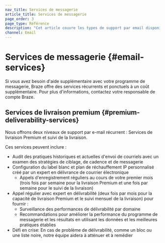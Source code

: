 ```yaml
---
nav_title: Services de messagerie
article_title: Services de messagerie
page_order: 3
page_type: Référence
description: "Cet article couvre les types de support par email disponibles via Braze."
channel: Email
---
```


# Services de messagerie {#email-services}

Si vous avez besoin d'aide supplémentaire avec votre programme de messagerie, Braze offre des services récurrents et ponctuels à un coût supplémentaire. Pour plus d'informations, contactez votre responsable de compte Braze.

## Services de livraison premium {#premium-deliverability-services}

Nous offrons deux niveaux de support par e-mail récurrent : Services de livraison Premium et suivi de la livraison.

Ces services peuvent inclure :

- Audit des pratiques historiques et actuelles d'envoi de courriels avec un examen des stratégies de ciblage, de cadence et de messagerie
- Configuration du label blanc et plan de réchauffement IP personnalisé créé par un expert en délivrance de courrier électronique
  - Appels d'enregistrement réguliers au cours de votre premier mois (trois fois par semaine pour la livraison Premium et une fois par semaine pour le suivi de la livraison)
- Appel régulier avec expert en délivrabilité (deux fois par mois pour la capacité de livraison Premium et le suivi mensuel de la livraison) pour fournir :
  - Surveillance des performances de délivrabilité par domaine
  - Recommandations pour améliorer la performance du programme de messagerie et les résultats en utilisant les données et les meilleures pratiques établies
- Défi en crise: En cas de problème de délivrabilité, comme un bloc ou une liste noire, notre équipe aidera à atténuer et à remédier

